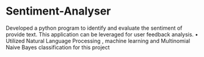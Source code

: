 # Sentiment-Analyser
Developed a python program to identify and evaluate the sentiment of provide text. This application can be leveraged for user feedback analysis. • Utilized Natural Language Processing , machine learning and Multinomial Naive Bayes classification for this project

